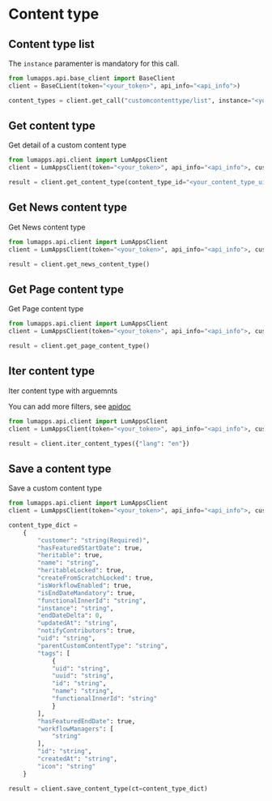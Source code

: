 # Content type

## Content type list
The `instance` paramenter is mandatory for this call.

```python
from lumapps.api.base_client import BaseClient
client = BaseCLient(token="<your_token>", api_info="<api_info">)

content_types = client.get_call("customcontenttype/list", instance="<your_instance_id>")
```
## Get content type
Get detail of a custom content type

```python
from lumapps.api.client import LumAppsClient
client = LumAppsClient(token="<your_token>", api_info="<api_info">, customer_id="<customer_id>", instance_id="<instance_id>")

result = client.get_content_type(content_type_id="<your_content_type_uid>")
```

## Get News content type
Get News content type 

```python
from lumapps.api.client import LumAppsClient
client = LumAppsClient(token="<your_token>", api_info="<api_info">, customer_id="<customer_id>", instance_id="<instance_id>")

result = client.get_news_content_type()
```

## Get Page content type
Get Page content type 

```python
from lumapps.api.client import LumAppsClient
client = LumAppsClient(token="<your_token>", api_info="<api_info">, customer_id="<customer_id>", instance_id="<instance_id>")

result = client.get_page_content_type()
```

## Iter content type
Iter content type with arguemnts

You can add more filters, see [apidoc](https://apiv1.lumapps.com/#operation/Customcontenttype/List)

```python
from lumapps.api.client import LumAppsClient
client = LumAppsClient(token="<your_token>", api_info="<api_info">, customer_id="<customer_id>", instance_id="<instance_id>")

result = client.iter_content_types({"lang": "en"})
```

## Save a content type
Save a custom content type

```python
from lumapps.api.client import LumAppsClient
client = LumAppsClient(token="<your_token>", api_info="<api_info">, customer_id="<customer_id>", instance_id="<instance_id>")

content_type_dict = 
    {
        "customer": "string(Required)",
        "hasFeaturedStartDate": true,
        "heritable": true,
        "name": "string",
        "heritableLocked": true,
        "createFromScratchLocked": true,
        "isWorkflowEnabled": true,
        "isEndDateMandatory": true,
        "functionalInnerId": "string",
        "instance": "string",
        "endDateDelta": 0,
        "updatedAt": "string",
        "notifyContributors": true,
        "uid": "string",
        "parentCustomContentType": "string",
        "tags": [
            {
            "uid": "string",
            "uuid": "string",
            "id": "string",
            "name": "string",
            "functionalInnerId": "string"
            }
        ],
        "hasFeaturedEndDate": true,
        "workflowManagers": [
            "string"
        ],
        "id": "string",
        "createdAt": "string",
        "icon": "string"
    }

result = client.save_content_type(ct=content_type_dict)
```

